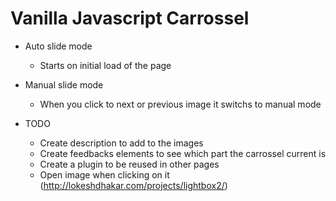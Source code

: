 # Vanilla Javascript Carrossel

- Auto slide mode
  * Starts on initial load of the page
- Manual slide mode
  * When you click to next or previous image it switchs to manual mode

- TODO
  * Create description to add to the images
  * Create feedbacks elements to see which part the carrossel current is
  * Create a plugin to be reused in other pages
  * Open image when clicking on it (http://lokeshdhakar.com/projects/lightbox2/)